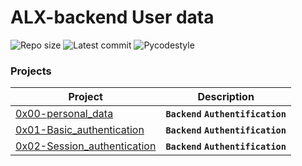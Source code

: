 # ALX-backend User data


![Repo size](https://img.shields.io/github/repo-size/gbabohernest/alx-backend-user-data)
![Latest commit](https://img.shields.io/github/last-commit/gbabohernest/alx-backend-user-data/master?style=round-square)
![Pycodestyle](https://img.shields.io/badge/Pycodestyle-style%20guide-purple?style=round-square)


### Projects

| Project                                                      | Description                          |
|--------------------------------------------------------------|--------------------------------------|
| [0x00-personal_data](./0x00-personal_data)                   | **`Backend`** **`Authentification`** |
| [0x01-Basic_authentication](./0x01-Basic_authentication)     | **`Backend`** **`Authentification`** |
| [0x02-Session_authentication](./0x02-Session_authentication) | **`Backend`** **`Authentification`** |